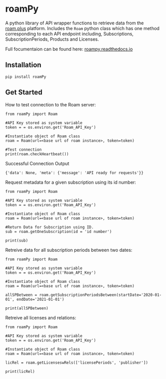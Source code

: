 # roamPy
A python library of API wrapper functions to retrieve data from the [roam.plus](https://roam.plus) platform. Includes the 
`Roam` python class which has one method corresponding to each API endpoint including, Subscriptions, SubscriptionPeriods, Products and Licenses. 

Full focumentaion can be found here: [roampy.readthedocs.io](https://roampy.readthedocs.io)

## Installation

`pip install roamPy`

## Get Started
How to test connection to the Roam server: 
```
from roamPy import Roam

#API Key stored as system variable
token = = os.environ.get('Roam_API_Key')

#Instantiate object of Roam class
roam = Roam(url=<base url of roam instance>, token=token)

#Test connection
print(roam.checkHeartbeat())
```

Successful Connection Output
```
{'data': None, 'meta': {'message': 'API ready for requests'}}
```


Request metadata for a given subscription using its id number:
```
from roamPy import Roam

#API Key stored as system variable
token = = os.environ.get('Roam_API_Key')

#Instantiate object of Roam class
roam = Roam(url=<base url of roam instance>, token=token)

#Return Data for Subscription using ID.
sub = roam.getOneSubscription(id = 'id number')

print(sub)
```

Retreive data for all subscription periods between two dates: 
```
from roamPy import Roam

#API Key stored as system variable
token = = os.environ.get('Roam_API_Key')

#Instantiate object of Roam class
roam = Roam(url=<base url of roam instance>, token=token)

allSPBetween = roam.getSubscriptionPeriodsBetween(startDate='2020-01-01', endDate='2021-01-01')

print(allSPBetween)
```

Retreive all licenses and relations: 
```
from roamPy import Roam

#API Key stored as system variable
token = = os.environ.get('Roam_API_Key')

#Instantiate object of Roam class
roam = Roam(url=<base url of roam instance>, token=token)

licRel = roam.getLicenseswRels(['licensePeriods', 'publisher'])

print(licRel)
```
